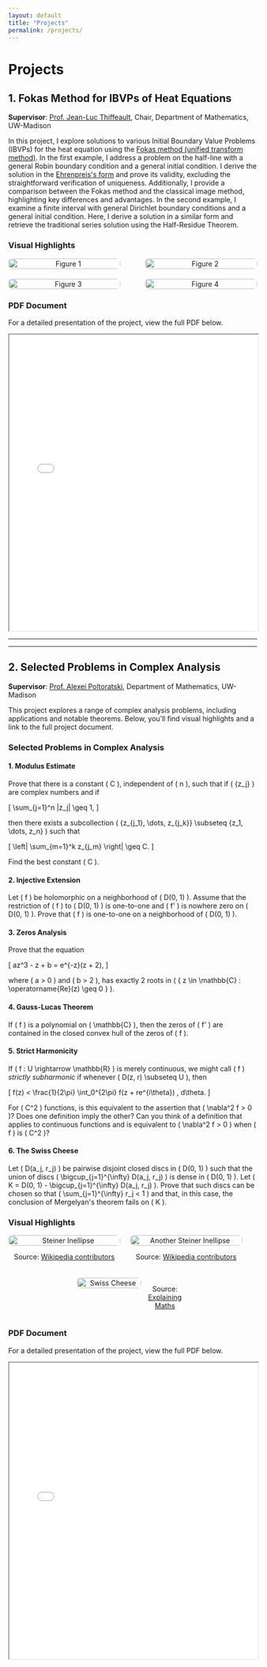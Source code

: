 ```yaml
---
layout: default
title: "Projects"
permalink: /projects/
---
```


# Projects

## 1. Fokas Method for IBVPs of Heat Equations

**Supervisor**: [Prof. Jean-Luc Thiffeault](https://people.math.wisc.edu/~thiffeault/), Chair, Department of Mathematics, UW-Madison

In this project, I explore solutions to various Initial Boundary Value Problems (IBVPs) for the heat equation using the [Fokas method (unified transform method)](https://en.wikipedia.org/wiki/Fokas_method). In the first example, I address a problem on the half-line with a general Robin boundary condition and a general initial condition. I derive the solution in the [Ehrenpreis's form](https://en.wikipedia.org/wiki/Ehrenpreis%27s_fundamental_principle) and prove its validity, excluding the straightforward verification of uniqueness. Additionally, I provide a comparison between the Fokas method and the classical image method, highlighting key differences and advantages. In the second example, I examine a finite interval with general Dirichlet boundary conditions and a general initial condition. Here, I derive a solution in a similar form and retrieve the traditional series solution using the Half-Residue Theorem. 

### Visual Highlights

<div style="display: flex; flex-wrap: wrap; gap: 20px; justify-content: space-between;">

   <div style="width: 45%; text-align: center;">
       <img src="/Fokas/figures/D%5E%2B.pic.jpg" alt="Figure 1" style="width: 100%; height: auto; border-radius: 8px;">
   </div>

   <div style="width: 45%; text-align: center;">
       <img src="/Fokas/figures/344821711499232_.pic_hd.jpg" alt="Figure 2" style="width: 100%; height: auto; border-radius: 8px;">
   </div>

   <div style="width: 45%; text-align: center;">
       <img src="/Fokas/figures/Fokas_2.5.1.png" alt="Figure 3" style="width: 100%; height: auto; border-radius: 8px;">
   </div>

   <div style="width: 45%; text-align: center;">
       <img src="/Fokas/figures/Fokas_2.5.png" alt="Figure 4" style="width: 100%; height: auto; border-radius: 8px;">
   </div>

</div>

### PDF Document
For a detailed presentation of the project, view the full PDF below.

<iframe src="/Fokas/Fokas_method_for_heat_equations.pdf" width="100%" height="600px">
    This browser does not support PDFs. Please download the PDF to view it: 
    <a href="/Fokas/Fokas_method_for_heat_equations.pdf">Download PDF</a>.
</iframe>

---
---

## 2. Selected Problems in Complex Analysis

**Supervisor**: [Prof. Alexei Poltoratski](https://people.math.wisc.edu/~poltoratski/), Department of Mathematics, UW-Madison

This project explores a range of complex analysis problems, including applications and notable theorems. Below, you’ll find visual highlights and a link to the full project document.

### Selected Problems in Complex Analysis

#### 1. Modulus Estimate

Prove that there is a constant \( C \), independent of \( n \), such that if \( \{z_j\} \) are complex numbers and if 

\[
\sum_{j=1}^n |z_j| \geq 1,
\]

then there exists a subcollection \( \{z_{j_1}, \dots, z_{j_k}\} \subseteq \{z_1, \dots, z_n\} \) such that 

\[
\left| \sum_{m=1}^k z_{j_m} \right| \geq C.
\]

Find the best constant \( C \).

#### 2. Injective Extension

Let \( f \) be holomorphic on a neighborhood of \( D(0, 1) \). Assume that the restriction of \( f \) to \( D(0, 1) \) is one-to-one and \( f' \) is nowhere zero on \( D(0, 1) \). Prove that \( f \) is one-to-one on a neighborhood of \( D(0, 1) \).

#### 3. Zeros Analysis

Prove that the equation 

\[
az^3 - z + b = e^{-z}(z + 2),
\]

where \( a > 0 \) and \( b > 2 \), has exactly 2 roots in \( \{ z \in \mathbb{C} : \operatorname{Re}(z) \geq 0 \} \).

#### 4. Gauss-Lucas Theorem

If \( f \) is a polynomial on \( \mathbb{C} \), then the zeros of \( f' \) are contained in the closed convex hull of the zeros of \( f \).

#### 5. Strict Harmonicity

If \( f : U \rightarrow \mathbb{R} \) is merely continuous, we might call \( f \) *strictly subharmonic* if whenever \( D(z, r) \subseteq U \), then

\[
f(z) < \frac{1}{2\pi} \int_0^{2\pi} f(z + re^{i\theta}) \, d\theta.
\]

For \( C^2 \) functions, is this equivalent to the assertion that \( \nabla^2 f > 0 \)? Does one definition imply the other? Can you think of a definition that applies to continuous functions and is equivalent to \( \nabla^2 f > 0 \) when \( f \) is \( C^2 \)?

#### 6. The Swiss Cheese

Let \( D(a_j, r_j) \) be pairwise disjoint closed discs in \( D(0, 1) \) such that the union of discs \( \bigcup_{j=1}^{\infty} D(a_j, r_j) \) is dense in \( D(0, 1) \). Let \( K = D(0, 1) - \bigcup_{j=1}^{\infty} D(a_j, r_j) \). Prove that such discs can be chosen so that \( \sum_{j=1}^{\infty} r_j < 1 \) and that, in this case, the conclusion of Mergelyan's theorem fails on \( K \). 

### Visual Highlights

<div style="display: flex; flex-wrap: wrap; gap: 20px; align-items: center;">
   <div style="width: 45%; text-align: center;">
       <img src="/Complex/figures/440px-Steiner-inellipse-1.svg.png" alt="Steiner Inellipse" style="width: 100%; height: auto; border-radius: 8px;">
       <p>Source: <a href="https://en.wikipedia.org/w/index.php?title=Steiner_inellipse&oldid=1126942784">Wikipedia contributors</a></p>
   </div>

   <div style="width: 45%; text-align: center;">
       <img src="/Complex/figures/Steiner_Inellipse.svg.png" alt="Another Steiner Inellipse" style="width: 100%; height: auto; border-radius: 8px;">
       <p>Source: <a href="https://en.wikipedia.org/w/index.php?title=Steiner_inellipse&oldid=1126942784">Wikipedia contributors</a></p>
   </div>

   <!-- Centered third image in the second row -->
   <div style="width: 45%; text-align: center; display: flex; justify-content: center; margin: 0 auto;">
       <img src="/Complex/figures/Swiss%20cheese.jpeg" alt="Swiss Cheese" style="width: 100%; height: auto; border-radius: 8px;">
       <p>Source: <a href="https://explainingmaths.wordpress.com/2022/03/08/alice-roth-and-swiss-cheeses/">Explaining Maths</a></p>
   </div>
</div>

### PDF Document
For a detailed presentation of the project, view the full PDF below.

<iframe src="/Complex/Selected_problems_in_Complex_Analysis.pdf" width="100%" height="600px">
    This browser does not support PDFs. Please download the PDF to view it: 
    <a href="/Complex/Selected_problems_in_Complex_Analysis.pdf">Download PDF</a>.
</iframe>

<script type="text/javascript" async
  src="https://cdn.jsdelivr.net/npm/mathjax@3/es5/tex-mml-chtml.js">
</script>
